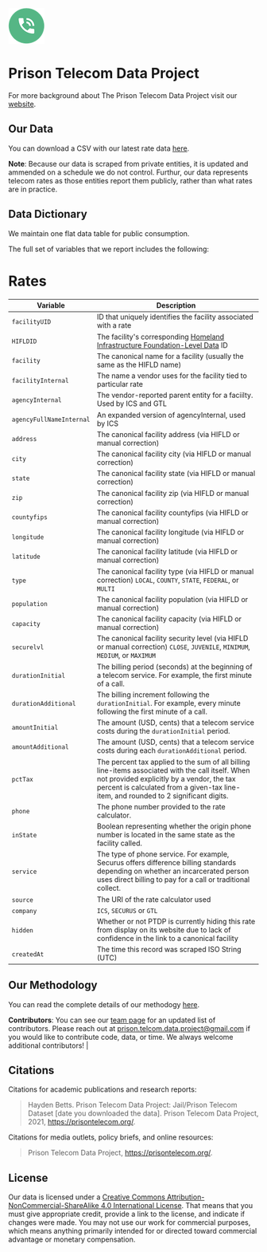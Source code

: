 
![logo](logo.png)

# Prison Telecom Data Project

For more background about The Prison Telecom Data Project visit our [website](https://prisontelecom.org).

## Our Data 

You can download a CSV with our latest rate data [here](https://github.com/PTDP/data/blob/main/data/rates.md).

**Note**: Because our data is scraped from private entities, it is updated and ammended on a schedule we do not control. Furthur, our data represents telecom rates as those entities report them publicly, rather than what rates are in practice.


## Data Dictionary 
We maintain one flat data table for public consumption.

The full set of variables that we report includes the following: 

# Rates
| Variable               | Description                                                                                                                    |
|------------------------|--------------------------------------------------------------------------------------------------------------------------------|
| `facilityUID`          | ID that uniquely identifies the facility associated with a rate                                                                |
| `HIFLDID`              | The facility's corresponding [Homeland Infrastructure Foundation-Level Data](https://hifld-geoplatform.opendata.arcgis.com/datasets/prison-boundaries/data) ID |
| `facility`             | The canonical name for a facility (usually the same as the HIFLD name)                                                         |
| `facilityInternal`     | The name a vendor uses for the facility tied to particular rate                                                                |
| `agencyInternal`       | The vendor-reported parent entity for a faciilty. Used by ICS and GTL                                                          |
| `agencyFullNameInternal`| An expanded version of agencyInternal, used by ICS                                                                            |
| `address`              | The canonical facility address (via HIFLD or manual correction)                                                                
| `city`                 | The canonical facility city (via HIFLD or manual correction)                                                                   |
| `state`                | The canonical facility state (via HIFLD or manual correction)                                                                  |
| `zip`                  | The canonical facility zip (via HIFLD or manual correction)                                                                    |
| `countyfips`           | The canonical facility countyfips (via HIFLD or manual correction)                                                             |
| `longitude`            | The canonical facility longitude (via HIFLD or manual correction)                                                              |
| `latitude`             | The canonical facility latitude (via HIFLD or manual correction)                                                               |
| `type`                 | The canonical facility type (via HIFLD or manual correction) `LOCAL`, `COUNTY`, `STATE`, `FEDERAL`, or `MULTI`                 |
| `population`           | The canonical facility population (via HIFLD or manual correction)                                                             |
| `capacity`             | The canonical facility capacity (via HIFLD or manual correction)                                                               |
| `securelvl`            | The canonical facility security level (via HIFLD or manual correction) `CLOSE`, `JUVENILE`, `MINIMUM`, `MEDIUM`, or `MAXIMUM`  |
| `durationInitial`      | The billing period (seconds) at the beginning of a telecom service. For example, the first minute of a call.                   |
| `durationAdditional`   | The billing increment following the `durationInitial`. For example, every minute following the first minute of a call.         |
| `amountInitial`        | The amount (USD, cents) that a telecom service costs during the `durationInitial` period.                                      |
| `amountAdditional`     | The amount (USD, cents) that a telecom service costs during each `durationAdditional` period.     
| `pctTax`               | The percent tax applied to the sum of all billing line-items associated with the call itself. When not provided explicitly by a vendor, the tax percent is calculated from a given-tax line-item, and rounded to 2 significant digits.   
| `phone`                | The phone number provided to the rate calculator.                                                                              |
| `inState`              | Boolean representing whether the origin phone number is located in the same state as the facility called.                      |    
| `service`              | The type of phone service. For example, Securus offers difference billing standards depending on whether an incarcerated person uses direct billing to pay for a call or traditional collect.
| `source`               | The URI of the rate calculator used                                                                                            |
| `company`              | `ICS`, `SECURUS` or `GTL`                                                   |
| `hidden`               | Whether or not PTDP is currently hiding this rate from display on its website due to lack of confidence in the link to a canonical facility                                                    |
| `createdAt`            | The time this record was scraped ISO String (UTC)     

## Our Methodology  
You can read the complete details of our methodogy [here](https://prisontelecom.org/methods).

**Contributors**: You can see our [team page](https://prisontelecom.org/team) for an updated list of contributors. Please reach out at prison.telcom.data.project@gmail.com if you would like to contribute code, data, or time. We always welcome additional contributors!                                                                              |

## Citations

Citations for academic publications and research reports:

> Hayden Betts. Prison Telecom Data Project: Jail/Prison Telecom Dataset [date you downloaded the data]. Prison Telecom Data Project, 2021, https://prisontelecom.org/.

Citations for media outlets, policy briefs, and online resources:

> Prison Telecom Data Project, https://prisontelecom.org/.

## License 
Our data is licensed under a [Creative Commons Attribution-NonCommercial-ShareAlike 4.0 International License](https://creativecommons.org/licenses/by-nc-sa/4.0/). That means that you must give appropriate credit, provide a link to the license, and indicate if changes were made. You may not use our work for commercial purposes, which means anything primarily intended for or directed toward commercial advantage or monetary compensation. 
